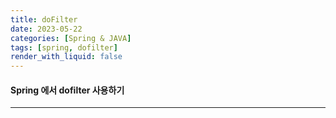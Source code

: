 ```yaml
---
title: doFilter
date: 2023-05-22
categories: [Spring & JAVA]
tags: [spring, dofilter]
render_with_liquid: false
---
```

#### Spring 에서 dofilter 사용하기
---
